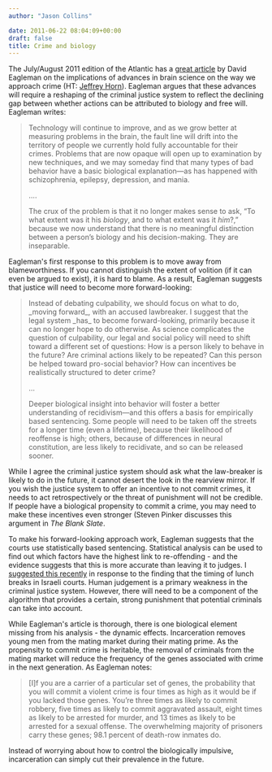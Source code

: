 ```yaml
---
author: "Jason Collins"

date: 2011-06-22 08:04:09+00:00
draft: false
title: Crime and biology
---
```


The July/August 2011 edition of the Atlantic has a [great article](http://www.theatlantic.com/magazine/print/2011/07/the-brain-on-trial/8520/) by David Eagleman on the implications of advances in brain science on the way we approach crime (HT: [Jeffrey Horn](https://twitter.com/#!/jrhorn424)). Eagleman argues that these advances will require a reshaping of the criminal justice system to reflect the declining gap between whether actions can be attributed to biology and free will. Eagleman writes:


<blockquote>Technology will continue to improve, and as we grow better at measuring  problems in the brain, the fault line will drift into the territory of  people we currently hold fully accountable for their crimes. Problems  that are now opaque will open up to examination by new techniques, and  we may someday find that many types of bad behavior have a basic  biological explanation—as has happened with schizophrenia, epilepsy,  depression, and mania.

....

The crux of the problem is that it no longer makes sense to ask, “To what extent was it his _biology_, and to what extent was it _him_?,”  because we now understand that there is no meaningful distinction  between a person’s biology and his decision-making. They are  inseparable.</blockquote>


Eagleman's first response to this problem is to move away from blameworthiness. If you cannot distinguish the extent of volition (if it can even be argued to exist), it is hard to blame. As a result, Eagleman suggests that justice will need to become more forward-looking:


<blockquote>Instead of debating culpability, we should focus on what to do, _moving forward_, with an accused lawbreaker. I suggest that the legal system _has_ to become forward-looking, primarily because it can no longer hope to  do otherwise. As science complicates the question of culpability, our  legal and social policy will need to shift toward a different set of  questions: How is a person likely to behave in the future? Are criminal  actions likely to be repeated? Can this person be helped toward  pro-social behavior? How can incentives be realistically structured to  deter crime?

...

Deeper biological insight into behavior will foster a better   understanding of recidivism—and this offers a basis for empirically   based sentencing. Some people will need to be taken off the streets for a   longer time (even a lifetime), because their likelihood of reoffense  is  high; others, because of differences in neural constitution, are  less  likely to recidivate, and so can be released sooner.</blockquote>


While I agree the criminal justice system should ask what the law-breaker is likely to do in the future, it cannot desert the look in the rearview mirror. If you wish the justice system to offer an incentive to not commit crimes, it needs to act retrospectively or the threat of punishment will not be credible. If people have a biological propensity to commit a crime, you may need to make these incentives even stronger (Steven Pinker discusses this argument in *The Blank Slate*.

To make his forward-looking approach work, Eagleman suggests that the courts use statistically based sentencing. Statistical analysis can be used to find out which factors have the highest link to re-offending - and the evidence suggests that this is more accurate than leaving it to judges. I [suggested this recently](https://www.jasoncollins.blog/hungry-judges/) in response to the finding that the timing of lunch breaks in Israeli courts. Human judgement is a primary weakness in the criminal justice system. However, there will need to be a component of the algorithm that provides a certain, strong punishment that potential criminals can take into account.

While Eagleman's article is thorough, there is one biological element missing from his analysis - the dynamic effects. Incarceration removes young men from the mating market during their mating prime. As the propensity to commit crime is heritable, the removal of criminals from the mating market will reduce the frequency of the genes associated with crime in the next generation. As Eagleman notes:

<blockquote>[I]f you  are a carrier of a particular set of genes, the probability that you  will commit a violent crime is four times as high as it would be if you  lacked those genes. You’re three times as likely to commit robbery, five  times as likely to commit aggravated assault, eight times as likely to  be arrested for murder, and 13 times as likely to be arrested for a  sexual offense. The overwhelming majority of prisoners carry these  genes; 98.1 percent of death-row inmates do.</blockquote>


Instead of worrying about how to control the biologically impulsive, incarceration can simply cut their prevalence in the future.
